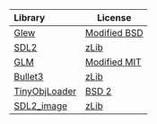 | Library                                                         | License                                                                      |
|:----------------------------------------------------------------|------------------------------------------------------------------------------|
| [ Glew          ]( http://glew.sourceforge.net/ )               | [ Modified BSD ]( http://glew.sourceforge.net/glew.txt )                     |
| [ SDL2          ]( https://www.libsdl.org/download-2.0.php )    | [ zLib ]( https://www.libsdl.org/license.php )                               |
| [ GLM           ]( https://github.com/g-truc/glm )              | [ Modified MIT ]( http://glm.g-truc.net/copying.txt )                        |
| [ Bullet3       ]( https://github.com/bulletphysics/bullet3 )   | [ zLib ]( https://github.com/bulletphysics/bullet3/blob/master/LICENSE.txt ) |
| [ TinyObjLoader ]( https://github.com/syoyo/tinyobjloader )     | [ BSD 2 ]( https://github.com/syoyo/tinyobjloader#license )                  |
| [ SDL2_image    ]( https://www.libsdl.org/projects/SDL_image/ ) | [ zLib ]( https://www.libsdl.org/projects/SDL_image/ )                       |